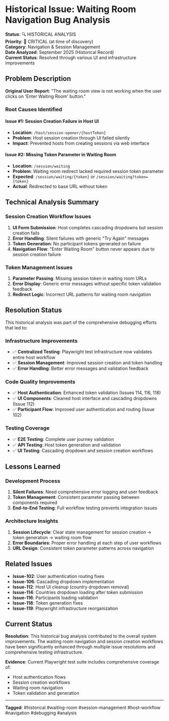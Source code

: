 # Historical Issue: Waiting Room Navigation Bug Analysis

**Status**: 🔍 HISTORICAL ANALYSIS  
**Priority**: 🚨 CRITICAL (at time of discovery)  
**Category**: Navigation & Session Management  
**Date Analyzed**: September 2025 (Historical Record)  
**Current Status**: Resolved through various UI and infrastructure improvements

## Problem Description

**Original User Report**: "The waiting room view is not working when the user clicks on 'Enter Waiting Room' button."

### Root Causes Identified

#### Issue #1: Session Creation Failure in Host UI

- **Location**: `/host/session-opener/{hostToken}`
- **Problem**: Host session creation through UI failed silently
- **Impact**: Prevented hosts from creating sessions via web interface

#### Issue #2: Missing Token Parameter in Waiting Room

- **Location**: `/session/waiting`
- **Problem**: Waiting room redirect lacked required session token parameter
- **Expected**: `/session/waiting/{token}` or `/session/waiting?token={token}`
- **Actual**: Redirected to base URL without token

## Technical Analysis Summary

### Session Creation Workflow Issues

1. **UI Form Submission**: Host completes cascading dropdowns but session creation fails
2. **Error Handling**: Silent failures with generic "Try Again" messages
3. **Token Generation**: No participant tokens generated on failure
4. **Navigation Flow**: "Enter Waiting Room" button never appears due to session creation failure

### Token Management Issues

1. **Parameter Passing**: Missing session token in waiting room URLs
2. **Error Display**: Generic error messages without specific token validation feedback
3. **Redirect Logic**: Incorrect URL patterns for waiting room navigation

## Resolution Status

This historical analysis was part of the comprehensive debugging efforts that led to:

### Infrastructure Improvements

- ✅ **Centralized Testing**: Playwright test infrastructure now validates entire host workflow
- ✅ **Session Management**: Improved session creation and token handling
- ✅ **Error Handling**: Better error messages and validation feedback

### Code Quality Improvements

- ✅ **Host Authentication**: Enhanced token validation (Issues 114, 116, 118)
- ✅ **UI Components**: Cleaned host interface and cascading dropdowns (Issue 112)
- ✅ **Participant Flow**: Improved user authentication and routing (Issue 102)

### Testing Coverage

- ✅ **E2E Testing**: Complete user journey validation
- ✅ **API Testing**: Host token generation and validation
- ✅ **UI Testing**: Cascading dropdown and session creation workflows

## Lessons Learned

### Development Process

1. **Silent Failures**: Need comprehensive error logging and user feedback
2. **Token Management**: Consistent parameter passing between components required
3. **End-to-End Testing**: Full workflow testing prevents integration issues

### Architecture Insights

1. **Session Lifecycle**: Clear state management for session creation → token generation → waiting room flow
2. **Error Boundaries**: Proper error handling at each step of user workflows
3. **URL Design**: Consistent token parameter patterns across navigation

## Related Issues

- **Issue-102**: User authentication routing fixes
- **Issue-106**: Cascading dropdown implementation
- **Issue-112**: Host UI cleanup (country dropdown removal)
- **Issue-114**: Countries dropdown loading after token submission
- **Issue-116**: Participants loading validation
- **Issue-118**: Token generation fixes
- **Issue-119**: Playwright infrastructure reorganization

## Current Status

**Resolution**: This historical bug analysis contributed to the overall system improvements. The waiting room navigation and session creation workflows have been significantly enhanced through multiple issue resolutions and comprehensive testing infrastructure.

**Evidence**: Current Playwright test suite includes comprehensive coverage of:

- Host authentication flows
- Session creation workflows
- Waiting room navigation
- Token validation and generation

---

**Tagged**: #historical #waiting-room #session-management #host-workflow #navigation #debugging #analysis
